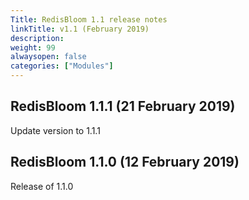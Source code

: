 ```yaml
---
Title: RedisBloom 1.1 release notes
linkTitle: v1.1 (February 2019)
description:
weight: 99
alwaysopen: false
categories: ["Modules"]
---
```

## RedisBloom 1.1.1 (21 February 2019)

Update version to 1.1.1

## RedisBloom 1.1.0 (12 February 2019)

Release of 1.1.0